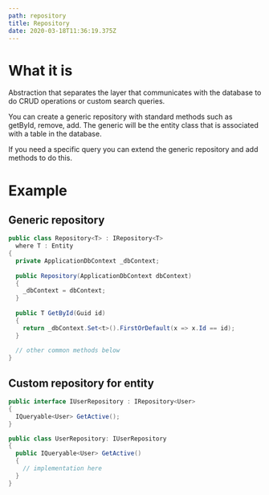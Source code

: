 ```yaml
---
path: repository
title: Repository
date: 2020-03-18T11:36:19.375Z
---
```

# What it is

Abstraction that separates the layer that communicates with the database to do CRUD operations or custom search queries.

You can create a generic repository with standard methods such as getById, remove, add. The generic will be the entity class that is associated with a table in the database.

If you need a specific query you can extend the generic repository and add methods to do this. 

# Example

## Generic repository

```csharp
public class Repository<T> : IRepository<T>
  where T : Entity
{
  private ApplicationDbContext _dbContext;
  
  public Repository(ApplicationDbContext dbContext)
  {
    _dbContext = dbContext;
  }
  
  public T GetById(Guid id)
  {
    return _dbContext.Set<t>().FirstOrDefault(x => x.Id == id);
  }
  
  // other common methods below
}
```

## Custom repository for entity

```csharp
public interface IUserRepository : IRepository<User>
{
  IQueryable<User> GetActive();
}

public class UserRepository: IUserRepository
{
  public IQueryable<User> GetActive()
  {
    // implementation here
  }
}
```
